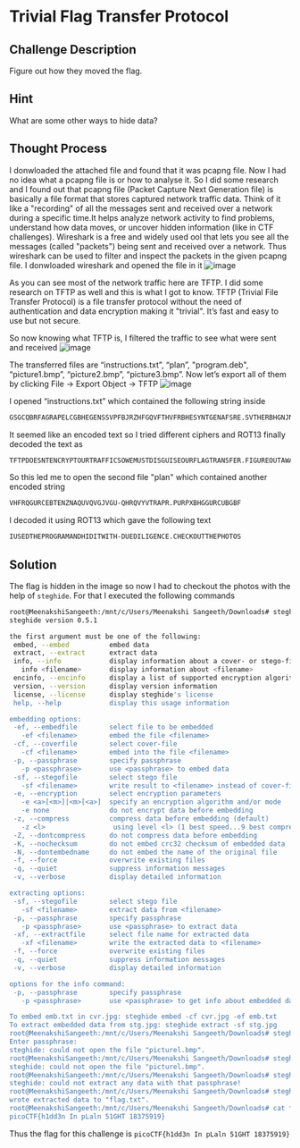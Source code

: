 # Trivial Flag Transfer Protocol

## Challenge Description

Figure out how they moved the flag.

## Hint

What are some other ways to hide data?

## Thought Process

I donwloaded the attached file and found that it was pcapng file. Now I had no idea what a pcapng file is or how to analyse it. So I did some research and I found out that pcapng file (Packet Capture Next Generation file) is basically a file format that stores captured network traffic data. Think of it like a "recording" of all the messages sent and received over a network during a specific time.It helps analyze network activity to find problems, understand how data moves, or uncover hidden information (like in CTF challenges).
Wireshark is a free and widely used ool that lets you see all the messages (called "packets") being sent and received over a network. Thus wireshark can be used to filter and inspect the packets in the given pcapng file. I donwloaded wireshark and opened the file in it
![image](https://github.com/user-attachments/assets/691f9783-012b-405f-8081-8628850c948a)

As you can see most of the network traffic here are TFTP. I did some research on TFTP as well and this is what I got to know. TFTP (Trivial File Transfer Protocol) is a file transfer protocol without the need of authentication and data encryption making it "trivial". It’s fast and easy to use but not secure. 

So now knowing what TFTP is, I filtered the traffic to see what were sent and received
![image](https://github.com/user-attachments/assets/52506f47-a261-4bb7-91ca-f5316cd5d95d)

The transferred files are “instructions.txt”, “plan”, "program.deb", “picture1.bmp”, “picture2.bmp”, “picture3.bmp”. Now let’s export all of them by clicking File -> Export Object -> TFTP
![image](https://github.com/user-attachments/assets/bf51033d-ea04-4db7-b1d2-86e31d371d36)

I opened “instructions.txt” which contained the following string inside
```bash
GSGCQBRFAGRAPELCGBHEGENSSVPFBJRZHFGQVFTHVFRBHESYNTGENAFSRE.SVTHERBHGNJNLGBUVQRGURSYNTNAQVJVYYPURPXONPXSBEGURCYNA
```
It seemed like an encoded text so I tried different ciphers and ROT13 finally decoded the text as 
```bash
TFTPDOESNTENCRYPTOURTRAFFICSOWEMUSTDISGUISEOURFLAGTRANSFER.FIGUREOUTAWAYTOHIDETHEFLAGANDIWILLCHECKBACKFORTHEPLAN
```

So this led me to open the second file "plan" which contained another encoded string
```bash
VHFRQGURCEBTENZNAQUVQVGJVGU-QHRQVYVTRAPR.PURPXBHGGURCUBGBF
```
I decoded it using ROT13 which gave the following text
```bash
IUSEDTHEPROGRAMANDHIDITWITH-DUEDILIGENCE.CHECKOUTTHEPHOTOS
```

## Solution

The flag is hidden in the image so now I had to checkout the photos with the help of `steghide`. For that I executed the following commands
```bash
root@MeenakshiSangeeth:/mnt/c/Users/Meenakshi Sangeeth/Downloads# steghide --help
steghide version 0.5.1

the first argument must be one of the following:
 embed, --embed          embed data
 extract, --extract      extract data
 info, --info            display information about a cover- or stego-file
   info <filename>       display information about <filename>
 encinfo, --encinfo      display a list of supported encryption algorithms
 version, --version      display version information
 license, --license      display steghide's license
 help, --help            display this usage information

embedding options:
 -ef, --embedfile        select file to be embedded
   -ef <filename>        embed the file <filename>
 -cf, --coverfile        select cover-file
   -cf <filename>        embed into the file <filename>
 -p, --passphrase        specify passphrase
   -p <passphrase>       use <passphrase> to embed data
 -sf, --stegofile        select stego file
   -sf <filename>        write result to <filename> instead of cover-file
 -e, --encryption        select encryption parameters
   -e <a>[<m>]|<m>[<a>]  specify an encryption algorithm and/or mode
   -e none               do not encrypt data before embedding
 -z, --compress          compress data before embedding (default)
   -z <l>                 using level <l> (1 best speed...9 best compression)
 -Z, --dontcompress      do not compress data before embedding
 -K, --nochecksum        do not embed crc32 checksum of embedded data
 -N, --dontembedname     do not embed the name of the original file
 -f, --force             overwrite existing files
 -q, --quiet             suppress information messages
 -v, --verbose           display detailed information

extracting options:
 -sf, --stegofile        select stego file
   -sf <filename>        extract data from <filename>
 -p, --passphrase        specify passphrase
   -p <passphrase>       use <passphrase> to extract data
 -xf, --extractfile      select file name for extracted data
   -xf <filename>        write the extracted data to <filename>
 -f, --force             overwrite existing files
 -q, --quiet             suppress information messages
 -v, --verbose           display detailed information

options for the info command:
 -p, --passphrase        specify passphrase
   -p <passphrase>       use <passphrase> to get info about embedded data

To embed emb.txt in cvr.jpg: steghide embed -cf cvr.jpg -ef emb.txt
To extract embedded data from stg.jpg: steghide extract -sf stg.jpg
root@MeenakshiSangeeth:/mnt/c/Users/Meenakshi Sangeeth/Downloads# steghide extract -sf picturel.bmp
Enter passphrase:
steghide: could not open the file "picturel.bmp".
root@MeenakshiSangeeth:/mnt/c/Users/Meenakshi Sangeeth/Downloads# steghide extract-sf picturel.bmp -p DUEDILIGENCE
steghide: could not open the file "picturel.bmp".
root@MeenakshiSangeeth:/mnt/c/Users/Meenakshi Sangeeth/Downloads# steghide extract -sf picture2.bmp -p DUEDILIGENCE
steghide: could not extract any data with that passphrase!
root@MeenakshiSangeeth:/mnt/c/Users/Meenakshi Sangeeth/Downloads# steghide extract of picture3.bmpp DUEDILIGENCE
wrote extracted data to "flag.txt".
root@MeenakshiSangeeth:/mnt/c/Users/Meenakshi Sangeeth/Downloads# cat flag.txt
picoCTF{h1dd3n In pLaln 51GHT 18375919}
```

Thus the flag for this challenge is `picoCTF{h1dd3n In pLaln 51GHT 18375919}`


